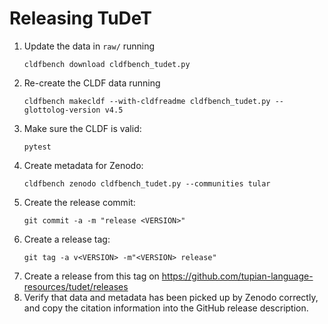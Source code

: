 # Releasing TuDeT

1. Update the data in `raw/` running
   ```shell
   cldfbench download cldfbench_tudet.py
   ```
2. Re-create the CLDF data running
   ```shell
   cldfbench makecldf --with-cldfreadme cldfbench_tudet.py --glottolog-version v4.5
   ```
3. Make sure the CLDF is valid:
   ```shell
   pytest 
   ```
4. Create metadata for Zenodo:
   ```shell
   cldfbench zenodo cldfbench_tudet.py --communities tular
   ```
5. Create the release commit:
   ```shell
   git commit -a -m "release <VERSION>"
   ```
6. Create a release tag:
   ```
   git tag -a v<VERSION> -m"<VERSION> release"
   ```
7. Create a release from this tag on https://github.com/tupian-language-resources/tudet/releases
8. Verify that data and metadata has been picked up by Zenodo correctly,
   and copy the citation information into the GitHub release description.
